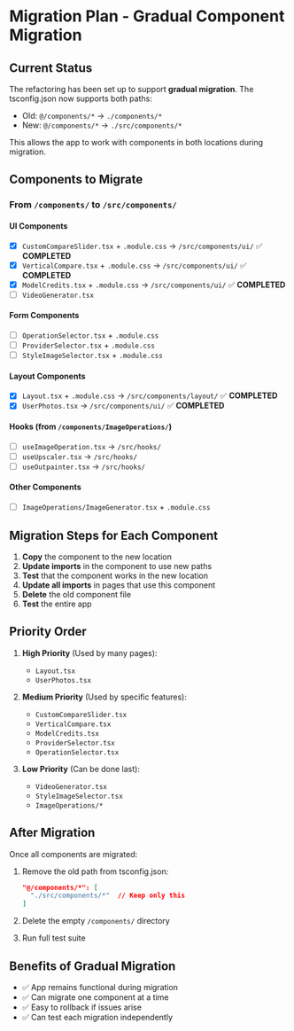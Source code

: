 # Migration Plan - Gradual Component Migration

## Current Status

The refactoring has been set up to support **gradual migration**. The tsconfig.json now supports both paths:
- Old: `@/components/*` → `./components/*`
- New: `@/components/*` → `./src/components/*`

This allows the app to work with components in both locations during migration.

## Components to Migrate

### From `/components/` to `/src/components/`

#### UI Components
- [x] `CustomCompareSlider.tsx` + `.module.css` → `/src/components/ui/` ✅ **COMPLETED**
- [x] `VerticalCompare.tsx` + `.module.css` → `/src/components/ui/` ✅ **COMPLETED**
- [x] `ModelCredits.tsx` + `.module.css` → `/src/components/ui/` ✅ **COMPLETED**
- [ ] `VideoGenerator.tsx`

#### Form Components  
- [ ] `OperationSelector.tsx` + `.module.css`
- [ ] `ProviderSelector.tsx` + `.module.css`
- [ ] `StyleImageSelector.tsx` + `.module.css`

#### Layout Components
- [x] `Layout.tsx` + `.module.css` → `/src/components/layout/` ✅ **COMPLETED**
- [x] `UserPhotos.tsx` → `/src/components/ui/` ✅ **COMPLETED**

#### Hooks (from `/components/ImageOperations/`)
- [ ] `useImageOperation.tsx` → `/src/hooks/`
- [ ] `useUpscaler.tsx` → `/src/hooks/`
- [ ] `useOutpainter.tsx` → `/src/hooks/`

#### Other Components
- [ ] `ImageOperations/ImageGenerator.tsx` + `.module.css`

## Migration Steps for Each Component

1. **Copy** the component to the new location
2. **Update imports** in the component to use new paths
3. **Test** that the component works in the new location
4. **Update all imports** in pages that use this component
5. **Delete** the old component file
6. **Test** the entire app

## Priority Order

1. **High Priority** (Used by many pages):
   - `Layout.tsx`
   - `UserPhotos.tsx`
   
2. **Medium Priority** (Used by specific features):
   - `CustomCompareSlider.tsx`
   - `VerticalCompare.tsx`
   - `ModelCredits.tsx`
   - `ProviderSelector.tsx`
   - `OperationSelector.tsx`
   
3. **Low Priority** (Can be done last):
   - `VideoGenerator.tsx`
   - `StyleImageSelector.tsx`
   - `ImageOperations/*`

## After Migration

Once all components are migrated:

1. Remove the old path from tsconfig.json:
   ```json
   "@/components/*": [
     "./src/components/*"  // Keep only this
   ]
   ```

2. Delete the empty `/components/` directory

3. Run full test suite

## Benefits of Gradual Migration

- ✅ App remains functional during migration
- ✅ Can migrate one component at a time
- ✅ Easy to rollback if issues arise
- ✅ Can test each migration independently 